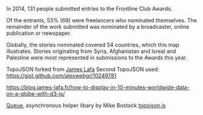 In 2014, 131 people submitted entries to the Frontline Club Awards.

Of the entrants, 53% (69) were freelancers who nominated themselves. The remainder of the work submitted was nominated by a broadcaster, online publication or newspaper.

Globally, the stories nominated covered 54 countries, which this map illustrates. Stories originating from Syria, Afghanistan and Isreal and Palestine were most represented in submissions to the Awards this year.

TopoJSON forked from <a href="https://github.com/jameslafa/tutorial-data_on_a_globe_d3/blob/master/app/data/world_110m_admin_countries-capitals_simplified.json">James Lafa</a>
Second TopoJSON used: 
https://gist.github.com/alexwebgr/10249781

https://blog.james-lafa.fr/how-to-display-in-10-minutes-worldwide-data-on-a-globe-with-d3-js/


<a href="https://github.com/mbostock/queue">Queue</a>, asynchronous helper libary by Mike Bostock
<a href="https://github.com/mbostock/topojson/blob/master/topojson.js">topojson.js</a>
